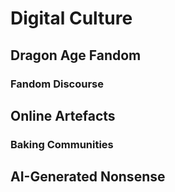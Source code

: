 # Digital Culture

## Dragon Age Fandom
### Fandom Discourse

## Online Artefacts
### Baking Communities

## AI-Generated Nonsense
